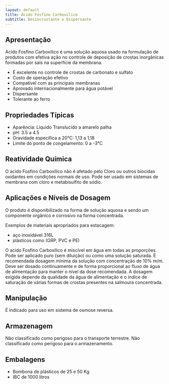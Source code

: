 ```yaml
---
layout: default
title: Ácido Fosfino Carboxilico
subtitle: Desincrustante e Dispersante
---
```


## Apresentação

Acido Fosfino Carboxilico é uma solução aquosa usado na formulação de produtos com efetiva ação no controle de deposição de crostas inorgânicas formadas por sais na superfície da membrana. 

- É excelente no controle de crostas de carbonato e sulfato
- Custo de operação efetivo
- Compatível com as principais membranas
- Aprovado internacionalmente para água potável
- Dispersante
- Tolerante ao ferro


## Propriedades Típicas 

- Aparência: Liquido Translucido a amarelo palha 
- pH: 3.5 a 4.5 
- Gravidade específica a 20°C: 1,13 a 1,18 
- Limite do ponto de congelamento: 0 a -3°C

## Reatividade Química

O acido Fosfino Carboxilico não é afetado pelo Cloro ou outros biocidas oxidantes em condições normais de uso. 
Pode ser usado em sistemas de membrana com cloro e metabisulfito de sódio.

## Aplicações e Níveis de Dosagem

O produto é disponibilizado na forma de solução aquosa e sendo um componente orgânico e corrosivo na forma concentrada. 

Exemplos de materiais apropriados para estacagem: 

- aço inoxidável 316L
- plásticos como (GRP, PVC e PE)

O acido Fosfino Carboxilico é miscível em água em todas as proporções. Pode ser aplicado puro (sem diluição) ou como uma solução saturada. 
É recomendada dosagem mínima da solução com concentração de 10% m/m. 
Deve ser dosado continuamente e de forma proporcional ao fluxo de água de alimentação para manter o nível da dose recomendada. A dosagem exigida depende da qualidade da água de alimentação e o índice de saturação de várias formas de crostas presentes na salmoura concentrada.

## Manipulação 
É indicado para uso em sistema de osmose reversa. 

## Armazenagem
Não classificado como perigoso para o transporte terrestre. Não classificado como perigoso para o armazenamento. 

## Embalagens 

- Bombona de plásticos de 25 e 50 Kg 
- IBC de 1000 litros
